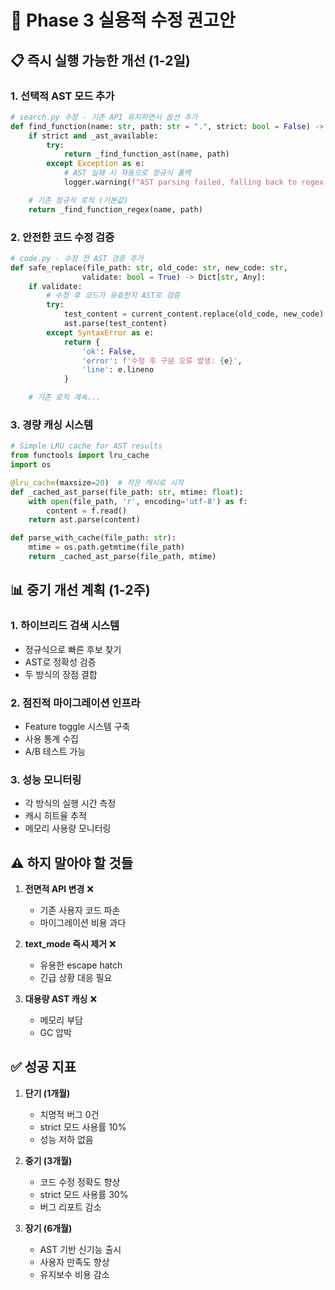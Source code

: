 
# 🎯 Phase 3 실용적 수정 권고안

## 📋 즉시 실행 가능한 개선 (1-2일)

### 1. 선택적 AST 모드 추가
```python
# search.py 수정 - 기존 API 유지하면서 옵션 추가
def find_function(name: str, path: str = ".", strict: bool = False) -> Dict[str, Any]:
    if strict and _ast_available:
        try:
            return _find_function_ast(name, path)
        except Exception as e:
            # AST 실패 시 자동으로 정규식 폴백
            logger.warning(f"AST parsing failed, falling back to regex: {e}")

    # 기존 정규식 로직 (기본값)
    return _find_function_regex(name, path)
```

### 2. 안전한 코드 수정 검증
```python
# code.py - 수정 전 AST 검증 추가
def safe_replace(file_path: str, old_code: str, new_code: str, 
                validate: bool = True) -> Dict[str, Any]:
    if validate:
        # 수정 후 코드가 유효한지 AST로 검증
        try:
            test_content = current_content.replace(old_code, new_code)
            ast.parse(test_content)
        except SyntaxError as e:
            return {
                'ok': False,
                'error': f'수정 후 구문 오류 발생: {e}',
                'line': e.lineno
            }

    # 기존 로직 계속...
```

### 3. 경량 캐싱 시스템
```python
# Simple LRU cache for AST results
from functools import lru_cache
import os

@lru_cache(maxsize=20)  # 작은 캐시로 시작
def _cached_ast_parse(file_path: str, mtime: float):
    with open(file_path, 'r', encoding='utf-8') as f:
        content = f.read()
    return ast.parse(content)

def parse_with_cache(file_path: str):
    mtime = os.path.getmtime(file_path)
    return _cached_ast_parse(file_path, mtime)
```

## 📊 중기 개선 계획 (1-2주)

### 1. 하이브리드 검색 시스템
- 정규식으로 빠른 후보 찾기
- AST로 정확성 검증
- 두 방식의 장점 결합

### 2. 점진적 마이그레이션 인프라
- Feature toggle 시스템 구축
- 사용 통계 수집
- A/B 테스트 가능

### 3. 성능 모니터링
- 각 방식의 실행 시간 측정
- 캐시 히트율 추적
- 메모리 사용량 모니터링

## ⚠️ 하지 말아야 할 것들

1. **전면적 API 변경** ❌
   - 기존 사용자 코드 파손
   - 마이그레이션 비용 과다

2. **text_mode 즉시 제거** ❌
   - 유용한 escape hatch
   - 긴급 상황 대응 필요

3. **대용량 AST 캐싱** ❌
   - 메모리 부담
   - GC 압박

## ✅ 성공 지표

1. **단기 (1개월)**
   - 치명적 버그 0건
   - strict 모드 사용률 10%
   - 성능 저하 없음

2. **중기 (3개월)**
   - 코드 수정 정확도 향상
   - strict 모드 사용률 30%
   - 버그 리포트 감소

3. **장기 (6개월)**
   - AST 기반 신기능 출시
   - 사용자 만족도 향상
   - 유지보수 비용 감소
